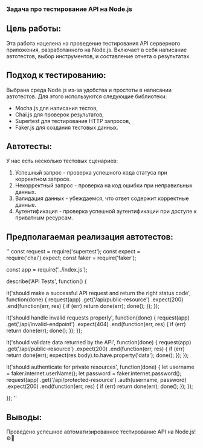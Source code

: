 ### Задача про тестирование API на Node.js 

## Цель работы:
Эта работа нацелена на проведение тестирования API серверного приложения, разработанного на Node.js. Включает в себя написание автотестов, выбор инструментов, и составление отчета о результатах.

## Подход к тестированию:
Выбрана среда Node.js из-за удобства и простоты в написании автотестов. Для этого используются следующие библиотеки:
- Mocha.js для написания тестов,
- Chai.js для проверок результатов,
- Supertest для тестирования HTTP запросов,
- Faker.js для создания тестовых данных.

## Автотесты:
У нас есть несколько тестовых сценариев:
1. Успешный запрос - проверка успешного кода статуса при корректном запросе.
2. Некорректный запрос - проверка на код ошибки при неправильных данных.
3. Валидация данных - убеждаемся, что ответ содержит корректные данные.
4. Аутентификация - проверка успешной аутентификации при доступе к приватным ресурсам.

## Предполагаемая реализация автотестов:
''
const request = require('supertest');
const expect = require('chai').expect;
const faker = require('faker');

const app = require('../index.js');

describe('API Tests', function() {
  
  it('should make a successful API request and return the right status code', function(done) {
    request(app)
      .get('/api/public-resource')
      .expect(200)
      .end(function(err, res) {
        if (err) return done(err);
        done();
      });
  });

  it('should handle invalid requests properly', function(done) {
    request(app)
      .get('/api/invalid-endpoint')
      .expect(404)
      .end(function(err, res) {
        if (err) return done(err);
        done();
      });
  });

  it('should validate data returned by the API', function(done) {
    request(app)
      .get('/api/public-resource')
      .expect(200)
      .end(function(err, res) {
        if (err) return done(err);
        expect(res.body).to.have.property('data');
        done();
      });
  });

  it('should authenticate for private resources', function(done) {
    let username = faker.internet.userName();
    let password = faker.internet.password();
    request(app)
      .get('/api/protected-resource')
      .auth(username, password)
      .expect(200)
      .end(function(err, res) {
        if (err) return done(err);
        done();
      });
  });

});
''
## Выводы:
Проведено успешное автоматизированное тестирование API на Node.js! ⚙️🔬
